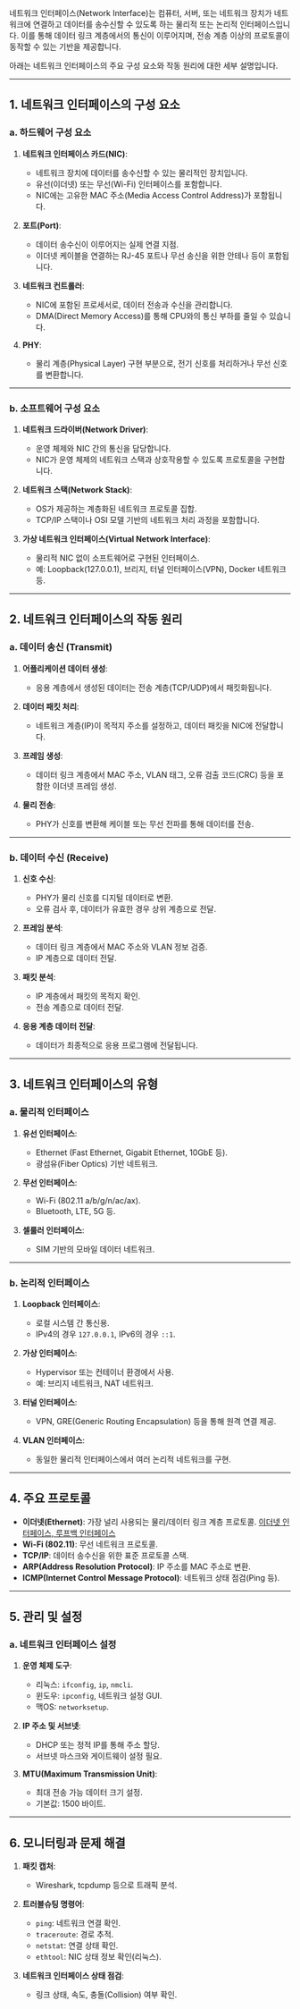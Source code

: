 네트워크 인터페이스(Network Interface)는 컴퓨터, 서버, 또는 네트워크 장치가 네트워크에 연결하고 데이터를 송수신할 수 있도록 하는 물리적 또는 논리적 인터페이스입니다. 이를 통해 데이터 링크 계층에서의 통신이 이루어지며, 전송 계층 이상의 프로토콜이 동작할 수 있는 기반을 제공합니다.

아래는 네트워크 인터페이스의 주요 구성 요소와 작동 원리에 대한 세부 설명입니다.

---

## **1. 네트워크 인터페이스의 구성 요소**

### **a. 하드웨어 구성 요소**
1. **네트워크 인터페이스 카드(NIC)**:
   - 네트워크 장치에 데이터를 송수신할 수 있는 물리적인 장치입니다.
   - 유선(이더넷) 또는 무선(Wi-Fi) 인터페이스를 포함합니다.
   - NIC에는 고유한 MAC 주소(Media Access Control Address)가 포함됩니다.

2. **포트(Port)**:
   - 데이터 송수신이 이루어지는 실제 연결 지점.
   - 이더넷 케이블을 연결하는 RJ-45 포트나 무선 송신을 위한 안테나 등이 포함됩니다.

3. **네트워크 컨트롤러**:
   - NIC에 포함된 프로세서로, 데이터 전송과 수신을 관리합니다.
   - DMA(Direct Memory Access)를 통해 CPU와의 통신 부하를 줄일 수 있습니다.

4. **PHY**:
   - 물리 계층(Physical Layer) 구현 부분으로, 전기 신호를 처리하거나 무선 신호를 변환합니다.

---

### **b. 소프트웨어 구성 요소**
1. **네트워크 드라이버(Network Driver)**:
   - 운영 체제와 NIC 간의 통신을 담당합니다.
   - NIC가 운영 체제의 네트워크 스택과 상호작용할 수 있도록 프로토콜을 구현합니다.

2. **네트워크 스택(Network Stack)**:
   - OS가 제공하는 계층화된 네트워크 프로토콜 집합.
   - TCP/IP 스택이나 OSI 모델 기반의 네트워크 처리 과정을 포함합니다.

3. **가상 네트워크 인터페이스(Virtual Network Interface)**:
   - 물리적 NIC 없이 소프트웨어로 구현된 인터페이스.
   - 예: Loopback(127.0.0.1), 브리지, 터널 인터페이스(VPN), Docker 네트워크 등.

---

## **2. 네트워크 인터페이스의 작동 원리**

### **a. 데이터 송신 (Transmit)**
1. **어플리케이션 데이터 생성**:
   - 응용 계층에서 생성된 데이터는 전송 계층(TCP/UDP)에서 패킷화됩니다.

2. **데이터 패킷 처리**:
   - 네트워크 계층(IP)이 목적지 주소를 설정하고, 데이터 패킷을 NIC에 전달합니다.

3. **프레임 생성**:
   - 데이터 링크 계층에서 MAC 주소, VLAN 태그, 오류 검출 코드(CRC) 등을 포함한 이더넷 프레임 생성.

4. **물리 전송**:
   - PHY가 신호를 변환해 케이블 또는 무선 전파를 통해 데이터를 전송.

---

### **b. 데이터 수신 (Receive)**
1. **신호 수신**:
   - PHY가 물리 신호를 디지털 데이터로 변환.
   - 오류 검사 후, 데이터가 유효한 경우 상위 계층으로 전달.

2. **프레임 분석**:
   - 데이터 링크 계층에서 MAC 주소와 VLAN 정보 검증.
   - IP 계층으로 데이터 전달.

3. **패킷 분석**:
   - IP 계층에서 패킷의 목적지 확인.
   - 전송 계층으로 데이터 전달.

4. **응용 계층 데이터 전달**:
   - 데이터가 최종적으로 응용 프로그램에 전달됩니다.

---

## **3. 네트워크 인터페이스의 유형**

### **a. 물리적 인터페이스**
1. **유선 인터페이스**:
   - Ethernet (Fast Ethernet, Gigabit Ethernet, 10GbE 등).
   - 광섬유(Fiber Optics) 기반 네트워크.

2. **무선 인터페이스**:
   - Wi-Fi (802.11 a/b/g/n/ac/ax).
   - Bluetooth, LTE, 5G 등.

3. **셀룰러 인터페이스**:
   - SIM 기반의 모바일 데이터 네트워크.

---

### **b. 논리적 인터페이스**
1. **Loopback 인터페이스**:
   - 로컬 시스템 간 통신용.
   - IPv4의 경우 `127.0.0.1`, IPv6의 경우 `::1`.

2. **가상 인터페이스**:
   - Hypervisor 또는 컨테이너 환경에서 사용.
   - 예: 브리지 네트워크, NAT 네트워크.

3. **터널 인터페이스**:
   - VPN, GRE(Generic Routing Encapsulation) 등을 통해 원격 연결 제공.

4. **VLAN 인터페이스**:
   - 동일한 물리적 인터페이스에서 여러 논리적 네트워크를 구현.

---

## **4. 주요 프로토콜**

- **이더넷(Ethernet)**: 가장 널리 사용되는 물리/데이터 링크 계층 프로토콜. [이더넷 인터페이스, 루프백 인터페이스](./Tip/이더넷%20인터페이스,%20루프백%20인터페이스.md)
- **Wi-Fi (802.11)**: 무선 네트워크 프로토콜.
- **TCP/IP**: 데이터 송수신을 위한 표준 프로토콜 스택.
- **ARP(Address Resolution Protocol)**: IP 주소를 MAC 주소로 변환.
- **ICMP(Internet Control Message Protocol)**: 네트워크 상태 점검(Ping 등).

---

## **5. 관리 및 설정**

### **a. 네트워크 인터페이스 설정**
1. **운영 체제 도구**:
   - 리눅스: `ifconfig`, `ip`, `nmcli`.
   - 윈도우: `ipconfig`, 네트워크 설정 GUI.
   - 맥OS: `networksetup`.

2. **IP 주소 및 서브넷**:
   - DHCP 또는 정적 IP를 통해 주소 할당.
   - 서브넷 마스크와 게이트웨이 설정 필요.

3. **MTU(Maximum Transmission Unit)**:
   - 최대 전송 가능 데이터 크기 설정.
   - 기본값: 1500 바이트.

---

## **6. 모니터링과 문제 해결**

1. **패킷 캡처**:
   - Wireshark, tcpdump 등으로 트래픽 분석.

2. **트러블슈팅 명령어**:
   - `ping`: 네트워크 연결 확인.
   - `traceroute`: 경로 추적.
   - `netstat`: 연결 상태 확인.
   - `ethtool`: NIC 상태 정보 확인(리눅스).

3. **네트워크 인터페이스 상태 점검**:
   - 링크 상태, 속도, 충돌(Collision) 여부 확인.
